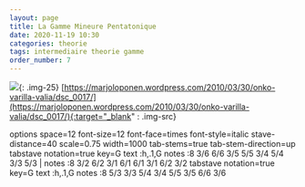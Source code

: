 ```yaml
---
layout: page
title: La Gamme Mineure Pentatonique
date: 2020-11-19 10:30
categories: theorie
tags: intermediaire theorie gamme
order_number: 7
---
```


![]({{site.baseurl}}/assets/images/dsc_0017.jpg){: .img-25}
[https://marjoloponen.wordpress.com/2010/03/30/onko-varilla-valia/dsc_0017/](https://marjoloponen.wordpress.com/2010/03/30/onko-varilla-valia/dsc_0017/){:target="_blank" : .img-src}

<div class="vextab-auto" width=1000>
    options space=12 font-size=12 font-face=times font-style=italic stave-distance=40 scale=0.75 width=1000
    tab-stems=true tab-stem-direction=up
    tabstave notation=true
    key=G
    text :h,.1,G
    notes :8 3/6 6/6 3/5 5/5 3/4 5/4 3/3 5/3 |
    notes :8 3/2 6/2 3/1 6/1 6/1 3/1 6/2 3/2
    tabstave notation=true
    key=G
    text :h,.1,G
    notes :8 5/3 3/3 5/4 3/4 5/5 3/5 6/6 3/6
</div>
